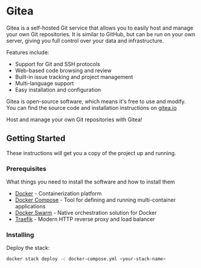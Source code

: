 # Gitea

Gitea is a self-hosted Git service that allows you to easily host and manage your own Git repositories. It is similar to GitHub, but can be run on your own server, giving you full control over your data and infrastructure.

Features include:

- Support for Git and SSH protocols
- Web-based code browsing and review
- Built-in issue tracking and project management
- Multi-language support
- Easy installation and configuration

Gitea is open-source software, which means it's free to use and modify. You can find the source code and installation instructions on [gitea.io](https://gitea.io/)

Host and manage your own Git repositories with Gitea!

## Getting Started

These instructions will get you a copy of the project up and running.

### Prerequisites

What things you need to install the software and how to install them

- [Docker](https://www.docker.com/) - Containerization platform
- [Docker Compose](https://docs.docker.com/compose/) - Tool for defining and running multi-container applications
- [Docker Swarm](https://docs.docker.com/engine/swarm/) - Native orchestration solution for Docker
- [Traefik](https://traefik.io/) - Modern HTTP reverse proxy and load balancer

### Installing

Deploy the stack:

```bash
docker stack deploy -c docker-compose.yml <your-stack-name>
```
